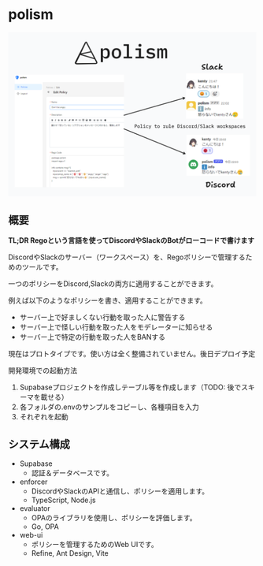 # polism

![img.png](img.png)
## 概要

**TL;DR Regoという言語を使ってDiscordやSlackのBotがローコードで書けます**

DiscordやSlackのサーバー（ワークスペース）を、Regoポリシーで管理するためのツールです。

一つのポリシーをDiscord,Slackの両方に適用することができます。

例えば以下のようなポリシーを書き、適用することができます。
- サーバー上で好ましくない行動を取った人に警告する
- サーバー上で怪しい行動を取った人をモデレーターに知らせる
- サーバー上で特定の行動を取った人をBANする

現在はプロトタイプです。使い方は全く整備されていません。後日デプロイ予定

開発環境での起動方法
1. Supabaseプロジェクトを作成しテーブル等を作成します（TODO: 後でスキーマを載せる）
2. 各フォルダの.envのサンプルをコピーし、各種項目を入力
3. それぞれを起動

## システム構成
- Supabase
  - 認証＆データベースです。
- enforcer
  - DiscordやSlackのAPIと通信し、ポリシーを適用します。
  - TypeScript, Node.js
- evaluator
  - OPAのライブラリを使用し、ポリシーを評価します。
  - Go, OPA
- web-ui
  - ポリシーを管理するためのWeb UIです。
  - Refine, Ant Design, Vite
